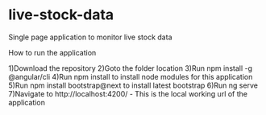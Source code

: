 # live-stock-data
Single page application to monitor live stock data

How to run the application

1)Download the repository 
2)Goto the folder location
3)Run npm install -g @angular/cli
4)Run npm install to install node modules for this application
5)Run npm install bootstrap@next  to install latest bootstrap
6)Run ng serve
7)Navigate to http://localhost:4200/ - This is the local working url of the application